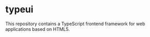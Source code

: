 # typeui
This repository contains a TypeScript frontend framework for web applications based on HTML5.
